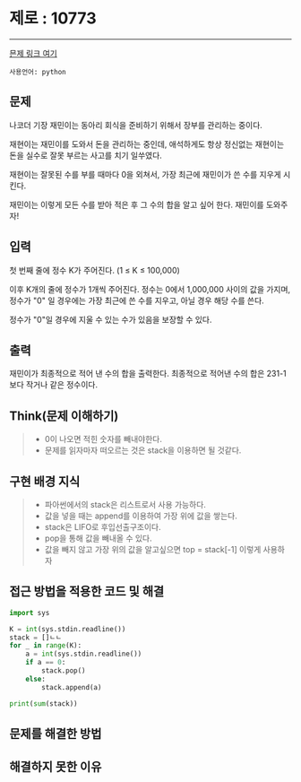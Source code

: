 # 제로 : 10773
----
[믄제 링크 여기](https://www.acmicpc.net/problem/10773)

`사용언어: python`

## 문제
나코더 기장 재민이는 동아리 회식을 준비하기 위해서 장부를 관리하는 중이다.

재현이는 재민이를 도와서 돈을 관리하는 중인데, 애석하게도 항상 정신없는 재현이는 돈을 실수로 잘못 부르는 사고를 치기 일쑤였다.

재현이는 잘못된 수를 부를 때마다 0을 외쳐서, 가장 최근에 재민이가 쓴 수를 지우게 시킨다.

재민이는 이렇게 모든 수를 받아 적은 후 그 수의 합을 알고 싶어 한다. 재민이를 도와주자!

## 입력
첫 번째 줄에 정수 K가 주어진다. (1 ≤ K ≤ 100,000)

이후 K개의 줄에 정수가 1개씩 주어진다. 정수는 0에서 1,000,000 사이의 값을 가지며, 정수가 "0" 일 경우에는 가장 최근에 쓴 수를 지우고, 아닐 경우 해당 수를 쓴다.

정수가 "0"일 경우에 지울 수 있는 수가 있음을 보장할 수 있다.

## 출력
재민이가 최종적으로 적어 낸 수의 합을 출력한다. 최종적으로 적어낸 수의 합은 231-1보다 작거나 같은 정수이다.
 
## Think(문제 이해하기)
> + 0이 나오면 적힌 숫자를 빼내야한다.
> + 문제를 읽자마자 떠오르는 것은 stack을 이용하면 될 것같다.


## 구현 배경 지식
> + 파아썬에서의 stack은 리스트로서 사용 가능하다.
> + 값을 넣을 때는 append를 이용하여 가장 위에 값을 쌓는다.
> + stack은 LIFO로 후입선출구조이다.
> + pop을 통해 값을 빼내올 수 있다.
> + 값을 빼지 않고 가장 위의 값을 알고싶으면 top = stack[-1] 이렇게 사용하자

## 접근 방법을 적용한 코드 및 해결
```python
import sys

K = int(sys.stdin.readline())
stack = []ㄴㄴ
for _ in range(K):
    a = int(sys.stdin.readline())
    if a == 0:
        stack.pop()
    else:
        stack.append(a)

print(sum(stack))
```

## 문제를 해결한 방법

## 해결하지 못한 이유

